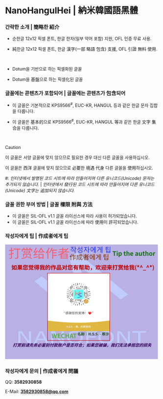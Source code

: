 # NanoHangulHei | 納米韓國語黑體

### 간략한 소개 | 簡略한 紹介
  - 순한글 12x12 픽셀 폰트, 한글 한자(일부 약어 포함) 지원, OFL 인증 무료 사용.

  - 純한글 12x12 픽셀 폰트, 한글 漢字(一部 略語 包含) 支援, OFL 引證 無料 使用.

  <br>

  - Dotum을 기반으로 하는 픽셀화된 글꼴
  
  - Dotum을 基盤으로 하는 픽셀化된 글꼴


### 글꼴에는 콘텐츠가 포함되어 | 글꼴에는 콘텐츠가 包含되어
  - 이 글꼴은 기본적으로 KPS9566<sup>#</sup>, EUC-KR, HANGUL 등과 같은 한글 문자 집합을 다룹니다.

  - 이 글꼴은 基本的으로 KPS9566<sup>#</sup>, EUC-KR, HANGUL 等과 같은 한글 文字 集合을 다룹니다.

<br>

>[!CAUTION]
>
> 이 글꼴은 서양 글꼴에 맞지 않으므로 필요한 경우 대신 다른 글꼴을 사용하십시오.
>
> 이 글꼴은 西洋 글꼴에 맞지 않으므로 必要한 境遇 代身 다른 글꼴을 使用하십시오.

#: *인터넷에서 발행된 코드 시트에 따라 만들어지며 다른 유니코드(Unicode) 문자는 추가되지 않습니다.* | *인터넷에서 發行된 코드 시트에 따라 만들어지며 다른 유니코드(Unicode) 文字는 追加되지 않습니다.*

### 글꼴 권한 부여 방법 | 글꼴 權限 附與 方法
  - 이 글꼴은 SIL-OFL v1.1 글꼴 라이선스에 따라 사용이 허가되었습니다.
  - 이 글꼴은 SIL-OFL v1.1 글꼴 라이선스에 따라 使用이 許可되었습니다.

### 작성자에게 팁 | 作成者에게 팁

![main](_tip.png)

### 작성자에게 문의 | 作成者에게 問議

QQ: **3582930858**

E-Mail: **3582930858@qq.com**
